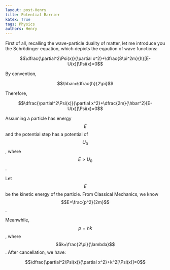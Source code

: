 ```yaml
---
layout: post-Henry
title: Potential Barrier
katex: True
tags: Physics
authors: Henry
---
```


First of all, recalling the wave-particle duality of matter, let me introduce you the Schrödinger equation, which depicts the eqaution of wave functions:

$$\dfrac{\partial^2\Psi(x)}{\partial x^2}+\dfrac{8\pi^2m}{h}[E-U(x)]\Psi(x)=0$$

By convention, 

$$\hbar=\dfrac{h}{2\pi}$$

Therefore,

$$\dfrac{\partial^2\Psi(x)}{\partial x^2}+\dfrac{2m}{\hbar^2}[E-U(x)]\Psi(x)=0$$

Assuming a particle has energy $$E$$ and the potential step has a potential of $$U_0$$, where $$E>U_0$$.

Let $$E$$ be the kinetic energy of the particle. From Classical Mechanics, we know $$E=\frac{p^2}{2m}$$. 

Meanwhile, $$p=\hbar k$$, where $$k=\frac{2\pi}{\lambda}$$. After cancellation, we have:

$$\dfrac{\partial^2\Psi(x)}{\partial x^2}+k^2[\Psi(x)]=0$$



